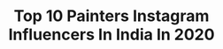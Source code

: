 ---
title: Top 10 Painters Instagram Influencers In India In 2020
description: >-
  Find top painters Instagram influencers in India in 2020. Most popular hashtags: #blackandwhite #live #eidmubarak #saturdayvibes.
platform: Instagram
profiles:
  - username: "iampriyasuman"
    fullname: >-
      Priya Suman
    location: "India"
    followers: 2369
    engagement: 2315
    commentsToLikes: 0.173176
    id: ck9hbx2o5itiu0j78a455yfql
    verified: false
    hashtags: "#lifestyle, #watercoloring, #situation, #urdushayri"
  - username: "thatbindigirl"
    fullname: >-
      Mittali arora
    location: "India"
    followers: 29155
    engagement: 629
    commentsToLikes: 0.053197
    id: ck8t7jmwoh20x0j78anyaf5pu
    verified: false
    hashtags: "#zarawoman, #infobanjaran, #happyfriday, #mummy"
  - username: "riddhikumar_"
    fullname: >-
      Riddhi Kumar
    location: "India"
    followers: 74268
    engagement: 1108
    commentsToLikes: 0.014566
    id: ck15tihmei8v00i19m3fcaait
    verified: false
    hashtags: "#experiment, #trekking, #popart, #himalayas"
  - username: "yash__shrivastava"
    fullname: >-
      YASH SHRIVASTAVA © | India 🇮🇳
    location: "India"
    followers: 53436
    engagement: 166
    commentsToLikes: 0.092079
    id: ck8t73qbwfjnn0j78ys8zt1ms
    verified: false
    hashtags: "#hsgr43, #menriny, #livedaykal, #gtfriim"
  - username: "anthonyhopkins"
    fullname: >-
      Anthony Hopkins
    location: "India"
    followers: 2134377
    engagement: 588
    commentsToLikes: 0.028643
    id: ck0vwgjnltlvz0i19d1dlevlr
    verified: true
    hashtags: "#thetwopopes, #eebaftas, #theacademy, #oscars"
  - username: "aartiinaagpal"
    fullname: >-
      AARTII NAAGPAL
    location: "India"
    followers: 457133
    engagement: 89
    commentsToLikes: 0.032391
    id: ck15sagg8c0lz0i191tnwlq6t
    verified: true
    hashtags: "#twilight, #mumbaipolice, #myself, #worldprayers"
  - username: "jethro_buck"
    fullname: >-
      Jethro Buck
    location: "India"
    followers: 7914
    engagement: 896
    commentsToLikes: 0.042765
    id: ck5bx060pmr6n0i11g04ehhtg
    verified: false
    hashtags: "#coppicedwood, #kajal, #sunflowerhead, #rewildingeurope"
  - username: "edwardmayaofficial"
    fullname: >-
      Edward Maya
    location: "India"
    followers: 63306
    engagement: 231
    commentsToLikes: 0.039583
    id: ck0w4htmjyn0w0i19h4hmhmt3
    verified: true
    hashtags: "#worldtour, #turkey, #befree, #holdingon"
  - username: "jlcastrillo_sacredart"
    fullname: >-
      Jose Luis Castrillo
    location: "India"
    followers: 8986
    engagement: 843
    commentsToLikes: 0.033067
    id: ckaosagxtquis0i789z62y5ub
    verified: false
    hashtags: "#prayforus, #ritadecassia, #ourlord, #jesusislove"
  - username: "varunpainter"
    fullname: >-
      Varun
    location: "India"
    followers: 26260
    engagement: 765
    commentsToLikes: 0.014658
    id: ckap60vaudzfb0i78apchw9fy
    verified: false
    hashtags: "#honda, #orange, #rajasthan, #speedmaster"
---
